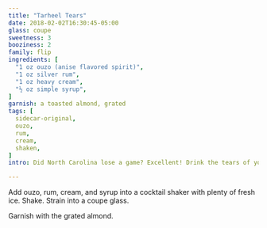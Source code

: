 ```yaml
---
title: "Tarheel Tears"
date: 2018-02-02T16:30:45-05:00
glass: coupe
sweetness: 3
booziness: 2
family: flip
ingredients: [
  "1 oz ouzo (anise flavored spirit)",
  "1 oz silver rum",
  "1 oz heavy cream",
  "½ oz simple syrup",
]
garnish: a toasted almond, grated
tags: [
  sidecar-original,
  ouzo,
  rum,
  cream,
  shaken,
]
intro: Did North Carolina lose a game? Excellent! Drink the tears of your enemy.

---
```


Add ouzo, rum, cream, and syrup into a cocktail shaker with plenty of fresh ice. Shake. Strain into a coupe glass.

Garnish with the grated almond.
